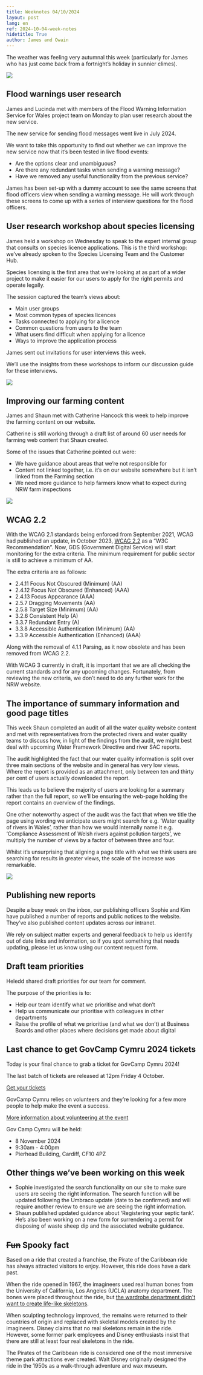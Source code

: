 ```yaml
---
title: Weeknotes 04/10/2024
layout: post
lang: en
ref: 2024-10-04-week-notes
hidetitle: True
author: James and Owain
---
```


The weather was feeling very autumnal this week (particularly for James who has just come back from a fortnight’s holiday in sunnier climes). 

![](https://github.com/nrw-digital/week-notes/blob/7bb9a391415541495bffedbd4f1c1b63e7d5d2eb/images/James%20on%20holiday.jpg?raw=true)

## Flood warnings user research 

James and Lucinda met with members of the Flood Warning Information Service for Wales project team on Monday to plan user research about the new service. 

The new service for sending flood messages went live in July 2024.  

We want to take this opportunity to find out whether we can improve the new service now that it’s been tested in live flood events: 

+ Are the options clear and unambiguous? 
+ Are there any redundant tasks when sending a warning message? 
+ Have we removed any useful functionality from the previous service?

James has been set-up with a dummy account to see the same screens that flood officers view when sending a warning message. He will work through these screens to come up with a series of interview questions for the flood officers.   

## User research workshop about species licensing

James held a workshop on Wednesday to speak to the expert internal group that consults on species licence applications. This is the third workshop: we’ve already spoken to the Species Licensing Team and the Customer Hub. 

Species licensing is the first area that we’re looking at as part of a wider project to make it easier for our users to apply for the right permits and operate legally. 

The session captured the team’s views about: 

+ Main user groups 
+ Most common types of species licences 
+ Tasks connected to applying for a licence 
+ Common questions from users to the team
+ What users find difficult when applying for a licence
+ Ways to improve the application process

James sent out invitations for user interviews this week. 

We’ll use the insights from these workshops to inform our discussion guide for these interviews. 

![](https://github.com/nrw-digital/week-notes/blob/7bb9a391415541495bffedbd4f1c1b63e7d5d2eb/images/mouse%20on%20a%20leaf.jpg?raw=true)

## Improving our farming content

James and Shaun met with Catherine Hancock this week to help improve the farming content on our website. 

Catherine is still working through a draft list of around 60 user needs for farming web content that Shaun created. 

Some of the issues that Catherine pointed out were: 

+ We have guidance about areas that we’re not responsible for
+ Content not linked together, i.e. it’s on our website somewhere but it isn’t linked from the Farming section
+ We need more guidance to help farmers know what to expect during NRW farm inspections

![](https://github.com/nrw-digital/week-notes/blob/7bb9a391415541495bffedbd4f1c1b63e7d5d2eb/images/farming.jpg?raw=true)

## WCAG 2.2

With the WCAG 2.1 standards being enforced from September 2021, WCAG had published an update, in October 2023, [WCAG 2.2](https://www.w3.org/WAI/standards-guidelines/wcag/new-in-22/) as a “W3C Recommendation”. Now, GDS (Government Digital Service) will start monitoring for the extra criteria. The minimum requirement for public sector is still to achieve a minimum of AA. 

The extra criteria are as follows:

+ 2.4.11 Focus Not Obscured (Minimum) (AA)
+ 2.4.12 Focus Not Obscured (Enhanced) (AAA)
+ 2.4.13 Focus Appearance (AAA)
+ 2.5.7 Dragging Movements (AA)
+ 2.5.8 Target Size (Minimum) (AA)
+ 3.2.6 Consistent Help (A)
+ 3.3.7 Redundant Entry (A)
+ 3.3.8 Accessible Authentication (Minimum) (AA)
+ 3.3.9 Accessible Authentication (Enhanced) (AAA)

Along with the removal of 4.1.1 Parsing, as it now obsolete and has been removed from WCAG 2.2.

With WCAG 3 currently in draft, it is important that we are all checking the current standards and for any upcoming changes. Fortunately, from reviewing the new criteria, we don’t need to do any further work for the NRW website.  

## The importance of summary information and good page titles

This week Shaun completed an audit of all the water quality website content and met with representatives from the protected rivers and water quality teams to discuss how, in light of the findings from the audit, we might best deal with upcoming Water Framework Directive and river SAC reports. 

The audit highlighted the fact that our water quality information is split over three main sections of the website and in general has very low views. Where the report is provided as an attachment, only between ten and thirty per cent of users actually downloaded the report. 

This leads us to believe the majority of users are looking for a summary rather than the full report, so we’ll be ensuring the web-page holding the report contains an overview of the findings. 

One other noteworthy aspect of the audit was the fact that when we title the page using wording we anticipate users might search for e.g. ‘Water quality of rivers in Wales’, rather than how we would internally name it e.g. ‘Compliance Assessment of Welsh rivers against pollution targets’, we multiply the number of views by a factor of between three and four. 

Whilst it’s unsurprising that aligning a page title with what we think users are searching for results in greater views, the scale of the increase was remarkable.

![](https://github.com/nrw-digital/week-notes/blob/7bb9a391415541495bffedbd4f1c1b63e7d5d2eb/images/lake%20view.jpg?raw=true)

## Publishing new reports

Despite a busy week on the inbox, our publishing officers Sophie and Kim have published a number of reports and public notices to the website. They’ve also published content updates across our intranet. 

We rely on subject matter experts and general feedback to help us identify out of date links and information, so if you spot something that needs updating, please let us know using our content request form.

## Draft team priorities

Heledd shared draft priorities for our team for comment. 

The purpose of the priorities is to:

+ Help our team identify what we prioritise and what don’t
+ Help us communicate our prioritise with colleagues in other departments
+ Raise the profile of what we prioritise (and what we don’t) at Business Boards and other places where decisions get made about digital

## Last chance to get GovCamp Cymru 2024 tickets

Today is your final chance to grab a ticket for GovCamp Cymru 2024! 

The last batch of tickets are released at 12pm Friday 4 October. 

[Get your tickets](https://www.govcamp.cymru/tickets)

GovCamp Cymru relies on volunteers and they’re looking for a few more people to help make the event a success. 

[More information about volunteering at the event](https://www.govcamp.cymru/volunteer)

Gov Camp Cymru will be held: 
+ 8 November 2024
+ 9:30am - 4:00pm
+ Pierhead Building, Cardiff, CF10 4PZ

## Other things we’ve been working on this week

+ Sophie investigated the search functionality on our site to make sure users are seeing the right information. The search function will be updated following the Umbraco update (date to be confirmed) and will require another review to ensure we are seeing the right information.
+ Shaun published updated guidance about ‘Registering your septic tank’. He’s also been working on a new form for surrendering a permit for disposing of waste sheep dip and the associated website guidance.

## <s>Fun</s> Spooky fact

Based on a ride that created a franchise, the Pirate of the Caribbean ride has always attracted visitors to enjoy. However, this ride does have a dark past. 

When the ride opened in 1967, the imagineers used real human bones from the University of California, Los Angeles (UCLA) anatomy department. The bones were placed throughout the ride, but [the wardrobe department didn't want to create life-like skeletons](https://www.iflscience.com/real-human-bones-were-originally-used-in-disneylands-pirates-of-the-caribbean-ride-69433).

When sculpting technology improved, the remains were returned to their countries of origin and replaced with skeletal models created by the imagineers. Disney claims that no real skeletons remain in the ride. However, some former park employees and Disney enthusiasts insist that there are still at least four real skeletons in the ride.

The Pirates of the Caribbean ride is considered one of the most immersive theme park attractions ever created. Walt Disney originally designed the ride in the 1950s as a walk-through adventure and wax museum. 

